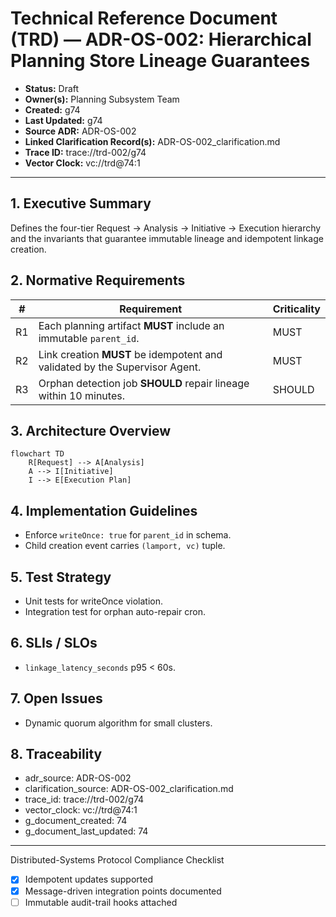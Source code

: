 # Technical Reference Document (TRD) — ADR-OS-002: Hierarchical Planning Store Lineage Guarantees

* **Status:** Draft
* **Owner(s):** Planning Subsystem Team
* **Created:** g74
* **Last Updated:** g74
* **Source ADR:** ADR-OS-002
* **Linked Clarification Record(s):** ADR-OS-002_clarification.md
* **Trace ID:** trace://trd-002/g74
* **Vector Clock:** vc://trd@74:1

---

## 1. Executive Summary
Defines the four-tier Request → Analysis → Initiative → Execution hierarchy and the invariants that guarantee immutable lineage and idempotent linkage creation.

## 2. Normative Requirements
| # | Requirement | Criticality |
|---|-------------|-------------|
| R1 | Each planning artifact **MUST** include an immutable `parent_id`. | MUST |
| R2 | Link creation **MUST** be idempotent and validated by the Supervisor Agent. | MUST |
| R3 | Orphan detection job **SHOULD** repair lineage within 10 minutes. | SHOULD |

## 3. Architecture Overview
```mermaid
flowchart TD
    R[Request] --> A[Analysis]
    A --> I[Initiative]
    I --> E[Execution Plan]
```

## 4. Implementation Guidelines
- Enforce `writeOnce: true` for `parent_id` in schema.
- Child creation event carries `(lamport, vc)` tuple.

## 5. Test Strategy
- Unit tests for writeOnce violation.
- Integration test for orphan auto-repair cron.

## 6. SLIs / SLOs
- `linkage_latency_seconds` p95 < 60s.

## 7. Open Issues
- Dynamic quorum algorithm for small clusters.

## 8. Traceability
- adr_source: ADR-OS-002
- clarification_source: ADR-OS-002_clarification.md
- trace_id: trace://trd-002/g74
- vector_clock: vc://trd@74:1
- g_document_created: 74
- g_document_last_updated: 74

---
Distributed-Systems Protocol Compliance Checklist
- [x] Idempotent updates supported
- [x] Message-driven integration points documented
- [ ] Immutable audit-trail hooks attached 